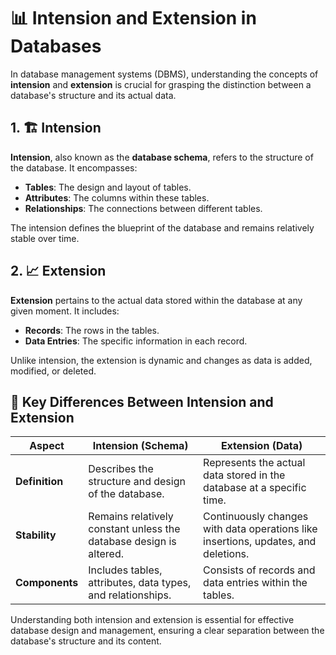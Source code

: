 # 📊 Intension and Extension in Databases

In database management systems (DBMS), understanding the concepts of **intension** and **extension** is crucial for grasping the distinction between a database's structure and its actual data.

## 1. 🏗️ Intension

**Intension**, also known as the **database schema**, refers to the structure of the database. It encompasses:

- **Tables**: The design and layout of tables.
- **Attributes**: The columns within these tables.
- **Relationships**: The connections between different tables.

The intension defines the blueprint of the database and remains relatively stable over time.

## 2. 📈 Extension

**Extension** pertains to the actual data stored within the database at any given moment. It includes:

- **Records**: The rows in the tables.
- **Data Entries**: The specific information in each record.

Unlike intension, the extension is dynamic and changes as data is added, modified, or deleted.

## 🔄 Key Differences Between Intension and Extension

| Aspect       | Intension (Schema)                                                                 | Extension (Data)                                                                 |
|--------------|------------------------------------------------------------------------------------|----------------------------------------------------------------------------------|
| **Definition** | Describes the structure and design of the database.                                | Represents the actual data stored in the database at a specific time.            |
| **Stability**  | Remains relatively constant unless the database design is altered.                 | Continuously changes with data operations like insertions, updates, and deletions. |
| **Components** | Includes tables, attributes, data types, and relationships.                        | Consists of records and data entries within the tables.                          |

Understanding both intension and extension is essential for effective database design and management, ensuring a clear separation between the database's structure and its content.
